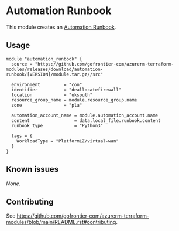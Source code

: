 # Automation Runbook

This module creates an [Automation Runbook](https://registry.terraform.io/providers/hashicorp/azurerm/latest/docs/resources/automation_runbook).

## Usage

```hcl
module "automation_runbook" {
  source = "https://github.com/gofrontier-com/azurerm-terraform-modules/releases/download/automation-runbook/[VERSION]/module.tar.gz//src"

  environment         = "con"
  identifier          = "deallocatefirewall"
  location            = "uksouth"
  resource_group_name = module.resource_group.name
  zone                = "pla"

  automation_account_name = module.automation_account.name
  content                 = data.local_file.runbook.content
  runbook_type            = "Python3"

  tags = {
    WorkloadType = "PlatformLZ/virtual-wan"
  }
}
```

## Known issues

_None._

## Contributing

See <https://github.com/gofrontier-com/azurerm-terraform-modules/blob/main/README.rst#contributing>.
